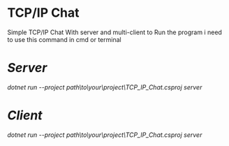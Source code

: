 # TCP/IP Chat
Simple TCP/IP Chat With server and multi-client 
to Run the program i need to use this command in cmd or terminal

# *Server*
*dotnet run --project path\to\your\project\TCP_IP_Chat.csproj server*
# *Client*
*dotnet run --project path\to\your\project\TCP_IP_Chat.csproj server*
